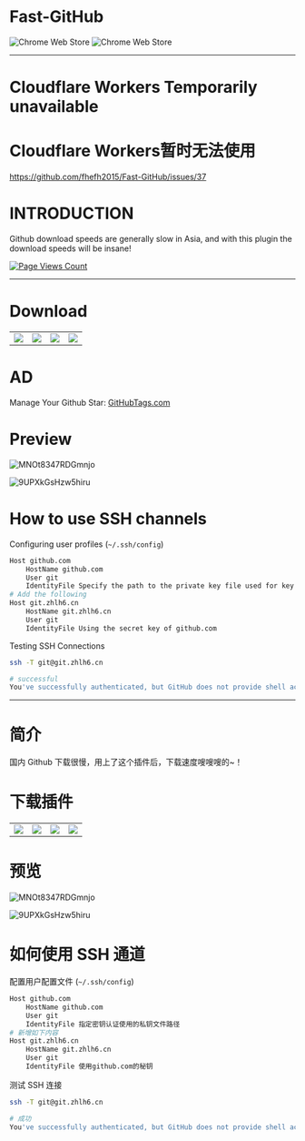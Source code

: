 # Fast-GitHub

![Chrome Web Store](https://img.shields.io/chrome-web-store/v/mfnkflidjnladnkldfonnaicljppahpg?style=for-the-badge)
![Chrome Web Store](https://img.shields.io/chrome-web-store/users/mfnkflidjnladnkldfonnaicljppahpg?style=for-the-badge)

---

# Cloudflare Workers Temporarily unavailable 
# Cloudflare Workers暂时无法使用

https://github.com/fhefh2015/Fast-GitHub/issues/37

# INTRODUCTION

Github download speeds are generally slow in Asia, and with this plugin the download speeds will be insane!

[![Page Views Count](https://badges.toozhao.com/badges/01EH1R0YMQANV1ACQXTEBK7JCN/green.svg)](https://badges.toozhao.com/badges/01EH1R0YMQANV1ACQXTEBK7JCN/green.svg "Get your own page views count badge on badges.toozhao.com")

---

# Download

<table>
<tbody>
<tr>
<td>
<a href="https://chrome.google.com/webstore/detail/github%E5%8A%A0%E9%80%9F/mfnkflidjnladnkldfonnaicljppahpg" target="_blank">
        <img src="https://i.loli.net/2021/04/23/IqpU7COKQvzrcyG.png" />
      </a>
</td>
<td><a href="https://apps.apple.com/cn/app/fastgithub/id1564025982?mt=12" target="_blank">
        <img src="https://i.loli.net/2021/04/23/SKsywoGWg1HvEja.png" />
      </a></td>
<td>
<a href="https://microsoftedge.microsoft.com/addons/detail/github%E5%8A%A0%E9%80%9F/alhnbdjjbokpmilgemopoomnldpejihb" target="_blank">
        <img src="https://i.loli.net/2021/04/23/EnS3eDi4I86Yv2N.png" />
      </a>
</td>
<td><a href="https://addons.mozilla.org/en-US/firefox/addon/fastgithub/" target="_blank">
        <img src="https://i.loli.net/2021/04/23/4wGaRTisEdcBnIt.png" />
      </a></td>
</tr>
</tbody>
</table>


# AD

Manage Your Github Star: [GitHubTags.com](https://githubtags.com)

# Preview

![MNOt8347RDGmnjo](https://i.loli.net/2021/04/23/MNOt8347RDGmnjo.png)

![9UPXkGsHzw5hiru](https://i.loli.net/2021/04/23/9UPXkGsHzw5hiru.png)


# How to use SSH channels

Configuring user profiles (`~/.ssh/config`)

```bash
Host github.com
	HostName github.com
	User git
	IdentityFile Specify the path to the private key file used for key authentication
# Add the following
Host git.zhlh6.cn
	HostName git.zhlh6.cn
	User git
	IdentityFile Using the secret key of github.com
```

Testing SSH Connections

```bash
ssh -T git@git.zhlh6.cn

# successful
You've successfully authenticated, but GitHub does not provide shell access
```

---

# 简介

国内 Github 下载很慢，用上了这个插件后，下载速度嗖嗖嗖的~！

# 下载插件

<table>
<tbody>
<tr>
<td>
<a href="https://chrome.google.com/webstore/detail/github%E5%8A%A0%E9%80%9F/mfnkflidjnladnkldfonnaicljppahpg" target="_blank">
        <img src="https://i.loli.net/2021/04/23/IqpU7COKQvzrcyG.png" />
      </a>
</td>
<td><a href="https://apps.apple.com/cn/app/fastgithub/id1564025982?mt=12" target="_blank">
        <img src="https://i.loli.net/2021/04/23/SKsywoGWg1HvEja.png" />
      </a></td>
<td>
<a href="https://microsoftedge.microsoft.com/addons/detail/github%E5%8A%A0%E9%80%9F/alhnbdjjbokpmilgemopoomnldpejihb" target="_blank">
        <img src="https://i.loli.net/2021/04/23/EnS3eDi4I86Yv2N.png" />
      </a>
</td>
<td><a href="https://addons.mozilla.org/en-US/firefox/addon/fastgithub/" target="_blank">
        <img src="https://i.loli.net/2021/04/23/4wGaRTisEdcBnIt.png" />
      </a></td>
</tr>
</tbody>
</table>

# 预览

![MNOt8347RDGmnjo](https://i.loli.net/2021/04/23/MNOt8347RDGmnjo.png)

![9UPXkGsHzw5hiru](https://i.loli.net/2021/04/23/9UPXkGsHzw5hiru.png)


# 如何使用 SSH 通道

配置用户配置文件 (`~/.ssh/config`)

```bash
Host github.com
	HostName github.com
	User git
	IdentityFile 指定密钥认证使用的私钥文件路径
# 新增如下内容
Host git.zhlh6.cn
	HostName git.zhlh6.cn
	User git
	IdentityFile 使用github.com的秘钥
```

测试 SSH 连接

```bash
ssh -T git@git.zhlh6.cn

# 成功
You've successfully authenticated, but GitHub does not provide shell access
```
